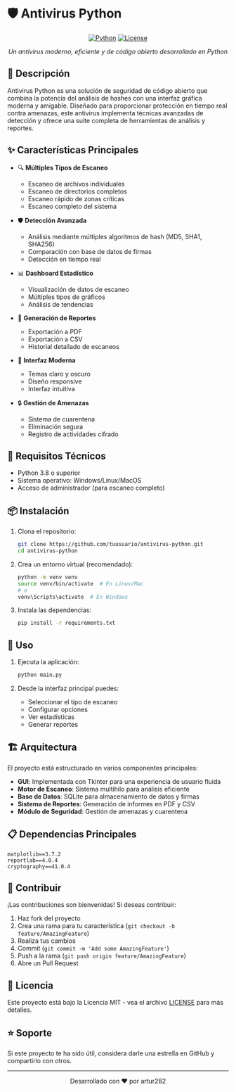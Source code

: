 # 🛡️ Antivirus Python

<div align="center">

[![Python](https://img.shields.io/badge/Python-3.8+-blue.svg)](https://www.python.org/downloads/)
[![License](https://img.shields.io/badge/License-MIT-green.svg)](https://opensource.org/licenses/MIT)

_Un antivirus moderno, eficiente y de código abierto desarrollado en Python_

</div>

## 🌟 Descripción

Antivirus Python es una solución de seguridad de código abierto que combina la potencia del análisis de hashes con una interfaz gráfica moderna y amigable. Diseñado para proporcionar protección en tiempo real contra amenazas, este antivirus implementa técnicas avanzadas de detección y ofrece una suite completa de herramientas de análisis y reportes.

## ✨ Características Principales

- 🔍 **Múltiples Tipos de Escaneo**

  - Escaneo de archivos individuales
  - Escaneo de directorios completos
  - Escaneo rápido de zonas críticas
  - Escaneo completo del sistema

- 🛡️ **Detección Avanzada**

  - Análisis mediante múltiples algoritmos de hash (MD5, SHA1, SHA256)
  - Comparación con base de datos de firmas
  - Detección en tiempo real

- 📊 **Dashboard Estadístico**

  - Visualización de datos de escaneo
  - Múltiples tipos de gráficos
  - Análisis de tendencias

- 📝 **Generación de Reportes**

  - Exportación a PDF
  - Exportación a CSV
  - Historial detallado de escaneos

- 🎨 **Interfaz Moderna**

  - Temas claro y oscuro
  - Diseño responsive
  - Interfaz intuitiva

- 🔒 **Gestión de Amenazas**
  - Sistema de cuarentena
  - Eliminación segura
  - Registro de actividades cifrado

## 🔧 Requisitos Técnicos

- Python 3.8 o superior
- Sistema operativo: Windows/Linux/MacOS
- Acceso de administrador (para escaneo completo)

## 📦 Instalación

1. Clona el repositorio:

   ```bash
   git clone https://github.com/tuusuario/antivirus-python.git
   cd antivirus-python
   ```

2. Crea un entorno virtual (recomendado):

   ```bash
   python -m venv venv
   source venv/bin/activate  # En Linux/Mac
   # o
   venv\Scripts\activate  # En Windows
   ```

3. Instala las dependencias:
   ```bash
   pip install -r requirements.txt
   ```

## 🚀 Uso

1. Ejecuta la aplicación:

   ```bash
   python main.py
   ```

2. Desde la interfaz principal puedes:
   - Seleccionar el tipo de escaneo
   - Configurar opciones
   - Ver estadísticas
   - Generar reportes

## 🏗️ Arquitectura

El proyecto está estructurado en varios componentes principales:

- **GUI**: Implementada con Tkinter para una experiencia de usuario fluida
- **Motor de Escaneo**: Sistema multihilo para análisis eficiente
- **Base de Datos**: SQLite para almacenamiento de datos y firmas
- **Sistema de Reportes**: Generación de informes en PDF y CSV
- **Módulo de Seguridad**: Gestión de amenazas y cuarentena

## 📋 Dependencias Principales

```
matplotlib==3.7.2
reportlab==4.0.4
cryptography==41.0.4
```

## 🤝 Contribuir

¡Las contribuciones son bienvenidas! Si deseas contribuir:

1. Haz fork del proyecto
2. Crea una rama para tu característica (`git checkout -b feature/AmazingFeature`)
3. Realiza tus cambios
4. Commit (`git commit -m 'Add some AmazingFeature'`)
5. Push a la rama (`git push origin feature/AmazingFeature`)
6. Abre un Pull Request

## 📄 Licencia

Este proyecto está bajo la Licencia MIT - vea el archivo [LICENSE](LICENSE) para más detalles.

## ⭐ Soporte

Si este proyecto te ha sido útil, considera darle una estrella en GitHub y compartirlo con otros.

---

<div align="center">
Desarrollado con ❤️ por artur282
</div>
